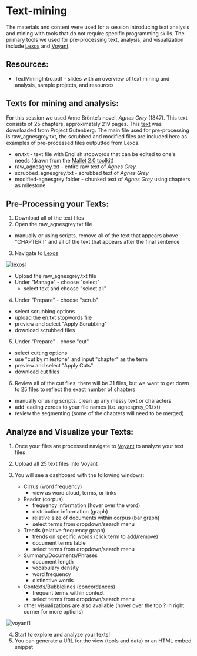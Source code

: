 # Text-mining
The materials and content were used for a session introducing text analysis and mining with tools that do not require specific programming skills. The primary tools we used for pre-processing text, analysis, and visualization include <a href="http://lexos.wheatoncollege.edu/upload" target="_blank">Lexos</a> and <a href="http://voyant-tools.org/" target="_blank">Voyant</a>. 

## Resources:
* TextMiningIntro.pdf - slides with an overview of text mining and analysis, sample projects, and resources 

## Texts for mining and analysis:
For this session we used Anne Brönte’s novel, *Agnes Grey* (1847). This text consists of 25 chapters, approximately 219 pages. This <a href="http://www.gutenberg.org/files/767/767-0.txt " target="_blank">text</a> was downloaded from Project Gutenberg. The main file used for pre-processing is raw_agnesgrey.txt, the scrubbed and modified files are included here as examples of pre-processed files outputted from Lexos. 

* en.txt - text file with English stopwords that can be edited to one's needs (drawn from the <a href="http://mallet.cs.umass.edu/download.php" target="_blank">Mallet 2.0 toolkit</a>)
* raw_agnesgrey.txt - entire raw text of *Agnes Grey*
* scrubbed_agnesgrey.txt - scrubbed text of *Agnes Grey* 
* modified-agnesgrey folder - chunked text of *Agnes Grey* using chapters as milestone

## Pre-Processing your Texts:
1. Download all of the text files 
2. Open the raw_agnesgrey.txt file
    
  * manually or using scripts, remove all of the text that appears above "CHAPTER I" and all of the text that appears after the final sentence
3. Navigate to <a href="http://lexos.wheatoncollege.edu/upload" target="_blank">Lexos</a>
        
  ![lexos1](https://cloud.githubusercontent.com/assets/6841932/16316956/eba11d10-3956-11e6-8f90-22ffb32ac6f8.png)
        
  * Upload the raw_agnesgrey.txt file
  * Under "Manage" - choose "select"
    * select text and choose "select all" 

4. Under "Prepare" - choose "scrub"
    
  * select scrubbing options
  * upload the en.txt stopwords file
  * preview and select "Apply Scrubbing" 
  * download scrubbed files

5. Under "Prepare" - chose "cut"
    
  * select cutting options
  * use "cut by milestone" and input "chapter" as the term
  * preview and select "Apply Cuts"
  * download cut files

6. Review all of the cut files, there will be 31 files, but we want to get down to 25 files to reflect the exact number of chapters
    
  * manually or using scripts, clean up any messy text or characters
  * add leading zeroes to your file names (i.e. agnesgrey_01.txt)
  * review the segmenting (some of the chapters will need to be merged)

## Analyze and Visualize your Texts:
1. Once your files are processed navigate to <a href="http://voyant-tools.org/" target="_blank">Voyant</a> to analyze your text files
2. Upload all 25 text files into Voyant
3. You will see a dashboard with the following windows:
        
    * Cirrus (word frequency)
        * view as word cloud, terms, or links
    * Reader (corpus)
        * frequency information (hover over the word)
        * distribution information (graph)
        * relative size of documents within corpus (bar graph)
        * select terms from dropdown/search menu
    * Trends (relative frequency graph)
        * trends on specific words (click term to add/remove)
        * document terms table
        * select terms from dropdown/search menu
    * Summary/Documents/Phrases
        * document length
        * vocabulary density
        * word frequency
        * distinctive words 
    * Contexts/Bubblelines (concordances)
        * frequent terms within context
        * select terms from dropdown/search menu
    * other visualizations are also available (hover over the top ? in right corner for more options)

![voyant1](https://cloud.githubusercontent.com/assets/6841932/16317019/28bf6a6c-3957-11e6-9170-5febd585d0a6.png)

4. Start to explore and analyze your texts! 
5. You can generate a URL for the view (tools and data) or an HTML embed snippet


